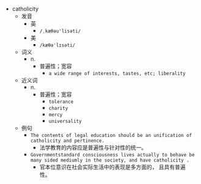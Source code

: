 - catholicity
  - 发音
    - 英
      - `/ˌkæθəu'lisəti/`
    - 美
      - `/kæθə'lɪsəti/`
  - 词义
    - n.
      - 普遍性；宽容
        - `a wide range of interests, tastes, etc; liberality `
  - 近义词
    - n.
      - 普遍性；宽容
        - `tolerance`
        - `charity`
        - `mercy`
        - `universality`
  - 例句
    - `The contents of legal education should be an unification of catholicity and pertinence.`
      - 法学教育的内容应是普遍性与针对性的统一。
    - `Governmentstandard consciousness lives actually to behave be many sided mediumly in the society, and have catholicity .`
      - 官本位意识在社会实际生活中的表现是多方面的， 且具有普遍性。

